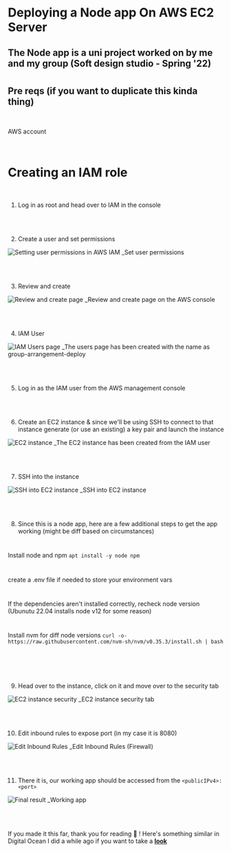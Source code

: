 # Deploying a Node app On AWS EC2 Server 

## The Node app is a uni project worked on by me and my group (Soft design studio - Spring '22)

#

## Pre reqs (if you want to duplicate this kinda thing)

<br>

AWS account

<br>

# Creating an IAM role

<br>

1. Log in as root and head over to IAM in the console

<br>

<br>

2. Create a user and set permissions 

![Setting user permissions in AWS IAM](/assets/aws-ec2-deploy/aws-1.png)
\_Set user permissions

<br>

<br>

3. Review and create

![Review and create page](/assets/aws-ec2-deploy/aws-2.png)
\_Review and create page on the AWS console

<br>

<br>

4. IAM User  

![IAM Users page](/assets/aws-ec2-deploy/aws-3.png)
\_The users page has been created with the name as group-arrangement-deploy

<br>

<br>

5. Log in as the IAM user from the AWS management console

<br>

<br>

6. Create an EC2 instance & since we'll be using SSH to connect to that instance generate (or use an existing) a key pair and launch the instance

![EC2 instance](/assets/aws-ec2-deploy/aws-4.png)
\_The EC2 instance has been created from the IAM user

<br>

<br>

7. SSH into the instance

![SSH into EC2 instance](/assets/aws-ec2-deploy/aws-5.png)
\_SSH into EC2 instance

<br>

<br>

8. Since this is a node app, here are a few additional steps to get the app working (might be diff based on circumstances)
#
 Install node and npm `apt install -y node npm `
#
 create a .env file if needed to store your environment vars
#
 If the dependencies aren't installed correctly, recheck node version (Ubunutu 22.04 installs node v12 for some reason)
#
 Install nvm for diff node versions `curl -o- https://raw.githubusercontent.com/nvm-sh/nvm/v0.35.3/install.sh | bash  ` 
#

<br>

<br>

9. Head over to the instance, click on it and move over to the security tab

![EC2 instance security](/assets/aws-ec2-deploy/aws-6.png)
\_EC2 instance security tab

<br>

<br>

10. Edit inbound rules to expose port (in my case it is 8080)

![Edit Inbound Rules](/assets/aws-ec2-deploy/aws-7.png)
\_Edit Inbound Rules (Firewall)

<br>

<br>

11. There it is, our working app should be accessed from the `<publicIPv4>:<port>`

![Final result](/assets/aws-ec2-deploy/aws-8.png)
\_Working app

<br>

<br>

If you made it this far, thank you for reading :tada: ! Here's something similar in Digital Ocean I did a while ago if you want to take a **[look](https://github.com/srujankarthik/DevOps/tree/main/05-exercise-cloud-IaaS-project)**

<br>